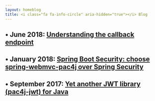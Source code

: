 ```yaml
---
layout: homeblog
title: <i class="fa fa-info-circle" aria-hidden="true"></i> Blog
---
```


## &bull; June 2018: [Understanding the callback endpoint](/blog/understanding-the-callback-endpoint.html)

## &bull; January 2018: [Spring Boot Security: choose spring-webmvc-pac4j over Spring Security](/blog/spring-boot-security-choose-spring-webmvc-pac4j.html)

## &bull; September 2017: [Yet another JWT library (pac4j-jwt) for Java](/blog/yet-another-jwt-library-pac4j-jwt-for-java.html)
